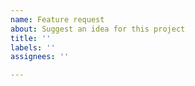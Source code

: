 ```yaml
---
name: Feature request
about: Suggest an idea for this project
title: ''
labels: ''
assignees: ''

---
```



